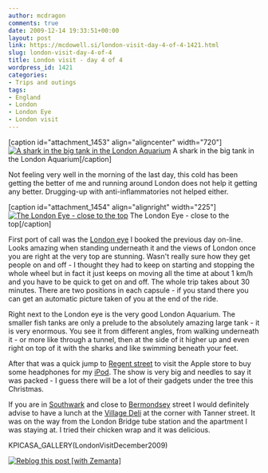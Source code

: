 ```yaml
---
author: mcdragon
comments: true
date: 2009-12-14 19:33:51+00:00
layout: post
link: https://mcdowell.si/london-visit-day-4-of-4-1421.html
slug: london-visit-day-4-of-4
title: London visit - day 4 of 4
wordpress_id: 1421
categories:
- Trips and outings
tags:
- England
- London
- London Eye
- London visit
---
```


[caption id="attachment_1453" align="aligncenter" width="720"][![A shark in the big tank in the London Aquarium](https://dwlcvfkt1l4wn.cloudfront.net/2009/12/london_aquarium1-1.jpg)](https://dwlcvfkt1l4wn.cloudfront.net/2009/12/london_aquarium1.jpg) A shark in the big tank in the London Aquarium[/caption]

Not feeling very well in the morning of the last day, this cold has been getting the better of me and running around London does not help it getting any better. Drugging-up with anti-inflammatories not helped either.

[caption id="attachment_1454" align="alignright" width="225"][![The London Eye - close to the top](https://dwlcvfkt1l4wn.cloudfront.net/2009/12/london_eye1-1-225x300.jpg)](https://dwlcvfkt1l4wn.cloudfront.net/2009/12/london_eye1.jpg) The London Eye - close to the top[/caption]

First port of call was the [London eye](http://en.wikipedia.org/wiki/London_Eye) I booked the previous day on-line. Looks amazing when standing underneath it and the views of London once you are right at the very top are stunning. Wasn't really sure how they get people on and off - I thought they had to keep on starting and stopping the whole wheel but in fact it just keeps on moving all the time at about 1 km/h and you have to be quick to get on and off. The whole trip takes about 30 minutes. There are two positions in each capsule - if you stand there you can get an automatic picture taken of you at the end of the ride.

Right next to the London eye is the very good London Aquarium. The smaller fish tanks are only a prelude to the absolutely amazing large tank - it is very enormous. You see it from different angles, from walking underneath it - or more like through a tunnel, then at the side of it higher up and even right on top of it with the sharks and like swimming beneath your feet.

After that was a quick jump to [Regent street](http://maps.google.com/maps?ll=51.5108,-0.1387&spn=0.01,0.01&q=51.5108,-0.1387%20%28Regent%20Street%29&t=h) to visit the Apple store to buy some headphones for my [iPod](http://en.wikipedia.org/wiki/IPod). The show is very big and needles to say it was packed - I guess there will be a lot of their gadgets under the tree this Christmas.

If you are in [Southwark](http://en.wikipedia.org/wiki/Southwark) and close to [Bermondsey](http://en.wikipedia.org/wiki/Bermondsey) street I would definitely advise to have a lunch at the [Village Deli](http://maps.google.co.uk/maps?q=tanner+street&oe=utf-8&client=firefox-a&ie=UTF8&hl=en&hq=&hnear=Tanner+St,+London+SE1,+United+Kingdom&ll=51.500446,-0.081739&spn=0.000551,0.001043&t=h&z=20&layer=c&cbll=51.500525,-0.081774&panoid=8Lter3PmSs2VZ9lyY3hHAw&cbp=12,95.43,,0,13.39) at the corner with Tanner street. It was on the way from the London Bridge tube station and the apartment I was staying at. I tried their chicken wrap and it was delicious.

KPICASA_GALLERY(LondonVisitDecember2009)


[![Reblog this post [with Zemanta]](http://img.zemanta.com/reblog_e.png?x-id=6cc211dd-3998-44ee-86b4-cd67d6d40387)](http://reblog.zemanta.com/zemified/6cc211dd-3998-44ee-86b4-cd67d6d40387/)
